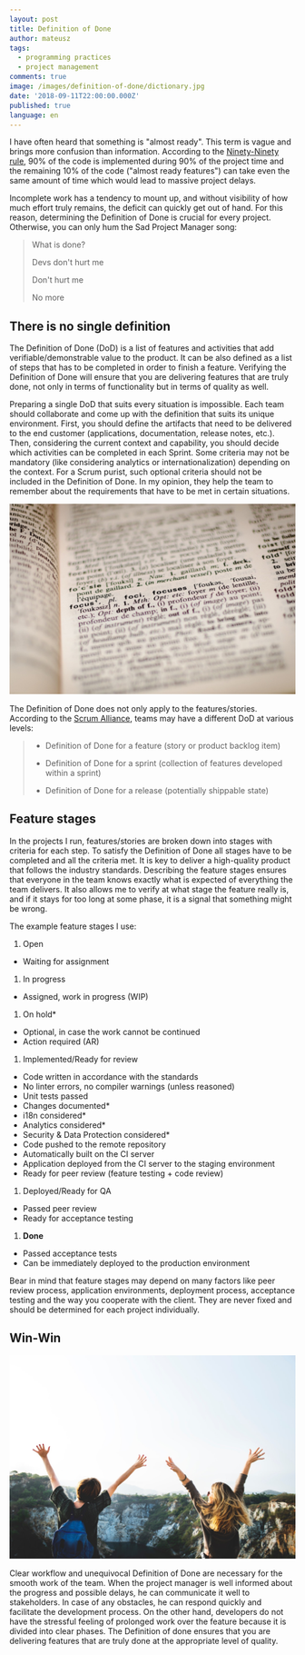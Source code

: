 ```yaml
---
layout: post
title: Definition of Done
author: mateusz
tags:
  - programming practices
  - project management
comments: true
image: /images/definition-of-done/dictionary.jpg
date: '2018-09-11T22:00:00.000Z'
published: true
language: en
---
```


I have often heard that something is "almost ready". This term is vague and brings more confusion than information. According to the [Ninety-Ninety rule](/blog/dont-be-mockup-developer/#ninety-ninety-rule), 90% of the code is implemented during 90% of the project time and the remaining 10% of the code ("almost ready features") can take even the same amount of time which would lead to massive project delays.

Incomplete work has a tendency to mount up, and without visibility of how much effort truly remains, the deficit can quickly get out of hand. For this reason, determining the Definition of Done is crucial for every project. Otherwise, you can only hum the Sad Project Manager song:
>What is done?
>
>Devs don't hurt me
>
>Don't hurt me
>
>No more

## There is no single definition

The Definition of Done (DoD) is a list of features and activities that add verifiable/demonstrable value to the product. It can be also defined as a list of steps that has to be completed in order to finish a feature. Verifying the Definition of Done will ensure that you are delivering features that are truly done, not only in terms of functionality but in terms of quality as well.

Preparing a single DoD that suits every situation is impossible. Each team should collaborate and come up with the definition that suits its unique environment. First, you should define the artifacts that need to be delivered to the end customer (applications, documentation, release notes, etc.). Then, considering the current context and capability, you should decide which activities can be completed in each Sprint. Some criteria may not be mandatory (like considering analytics or internationalization) depending on the context. For a Scrum purist, such optional criteria should not be included in the Definition of Done. In my opinion, they help the team to remember about the requirements that have to be met in certain situations.

![Dictionary image](/images/definition-of-done/dictionary.jpg)

The Definition of Done does not only apply to the features/stories. According to the [Scrum Alliance](https://www.scrumalliance.org/community/articles/2008/september/what-is-definition-of-done-%28dod%29), teams may have a different DoD at various levels:
>- Definition of Done for a feature (story or product backlog item)
>
>- Definition of Done for a sprint (collection of features developed within a sprint)
>
>- Definition of Done for a release (potentially shippable state)

## Feature stages

In the projects I run, features/stories are broken down into stages with criteria for each step. To satisfy the Definition of Done all stages have to be completed and all the criteria met. It is key to deliver a high-quality product that follows the industry standards. Describing the feature stages ensures that everyone in the team knows exactly what is expected of everything the team delivers. It also allows me to verify at what stage the feature really is, and if it stays for too long at some phase, it is a signal that something might be wrong.

The example feature stages I use:
1. Open
  - Waiting for assignment
1. In progress
  - Assigned, work in progress (WIP)
1. On hold*
  - Optional, in case the work cannot be continued
  - Action required (AR)
1. Implemented/Ready for review
  - Code written in accordance with the standards
  - No linter errors, no compiler warnings (unless reasoned)
  - Unit tests passed
  - Changes documented*
  - i18n considered*
  - Analytics considered*
  - Security & Data Protection considered*
  - Code pushed to the remote repository
  - Automatically built on the CI server
  - Application deployed from the CI server to the staging environment
  - Ready for peer review (feature testing + code review)
1. Deployed/Ready for QA
  - Passed peer review
  - Ready for acceptance testing
1. **Done**
  - Passed acceptance tests
  - Can be immediately deployed to the production environment

Bear in mind that feature stages may depend on many factors like peer review process, application environments, deployment process, acceptance testing and the way you cooperate with the client. They are never fixed and should be determined for each project individually.

## Win-Win

![Happy image](/images/definition-of-done/happy.jpg)

Clear workflow and unequivocal Definition of Done are necessary for the smooth work of the team. When the project manager is well informed about the progress and possible delays, he can communicate it well to stakeholders. In case of any obstacles, he can respond quickly and facilitate the development process. On the other hand, developers do not have the stressful feeling of prolonged work over the feature because it is divided into clear phases. The Definition of done ensures that you are delivering features that are truly done at the appropriate level of quality.
